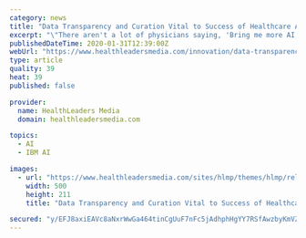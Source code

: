 ```yaml
---
category: news
title: "Data Transparency and Curation Vital to Success of Healthcare AI"
excerpt: "\"There aren't a lot of physicians saying, 'Bring me more AI,' \" said John Mattison, MD, emeritus CMIO and assistant medical director of Kaiser Permanente. \"Every physician is saying bring me a safer and more efficient way to deliver care.\" Mattison recalled his prolonged conversations with the original developers of IBM's Watson AI technology."
publishedDateTime: 2020-01-31T12:39:00Z
webUrl: "https://www.healthleadersmedia.com/innovation/data-transparency-and-curation-vital-success-healthcare-ai"
type: article
quality: 39
heat: 39
published: false

provider:
  name: HealthLeaders Media
  domain: healthleadersmedia.com

topics:
  - AI
  - IBM AI

images:
  - url: "https://www.healthleadersmedia.com/sites/hlmp/themes/hlmp/release/hlm_redesign/images/footer-logo.png"
    width: 500
    height: 211
    title: "Data Transparency and Curation Vital to Success of Healthcare AI"

secured: "y/EFJ8axiEAVc8aNxrWwGa464tinCgUuF7nFc5jAdhphHgYY7RSfAwzbyKmVZJupi/FHIUN42iGreCh3E2lwXxUSYOBqSyYQ3T51v4Qj2hSR5uAGks9vtOL3NZ6vnfp1CKCLIpm3jqG2x4+T1pCFLNkZvuN+gU6atELf3rA+Shfpua2Hugv3DGE9FuS+S2+ScgSTCpnIDeu+Zc2rbBy8obQhLjI8kG94rgANgF60kHl6wETMGqxyhhK+AyOWpYC7SgWsmBw6zhfia8nMUt65yO30UFQbm0/cbJuY9wuksCZtQxt/q69ITE0+fu3967Dm;LsH4ioeiBVriegKm8zIajA=="
---
```


